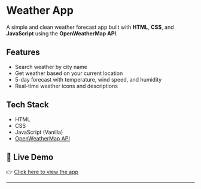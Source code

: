 # Weather App

A simple and clean weather forecast app built with **HTML**, **CSS**, and **JavaScript** using the **OpenWeatherMap API**.

## Features

- Search weather by city name
- Get weather based on your current location
- 5-day forecast with temperature, wind speed, and humidity
- Real-time weather icons and descriptions

## Tech Stack

- HTML
- CSS
- JavaScript (Vanilla)
- [OpenWeatherMap API](https://openweathermap.org/api)
 

## 🚀 Live Demo

👉 [Click here to view the app](https://namrata725.github.io/weatherAppInJS/)

---
